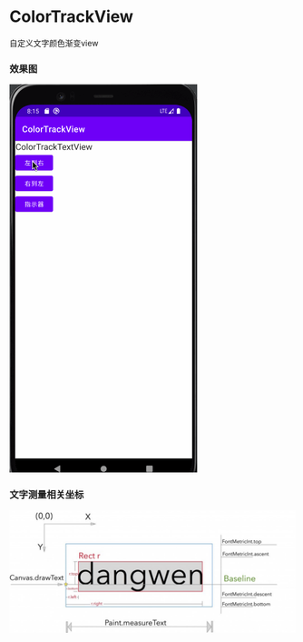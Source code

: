 # ColorTrackView
自定义文字颜色渐变view


### 效果图
![](https://github.com/wuchao226/ColorTrackView/blob/master/images/preview.gif)

### 文字测量相关坐标
![](https://github.com/wuchao226/ColorTrackView/blob/master/images/img.png)


